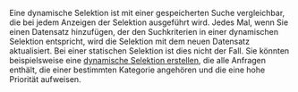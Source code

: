 <!-- markdownlint-disable-file MD041 -->
Eine dynamische Selektion ist mit einer gespeicherten Suche vergleichbar, die bei jedem Anzeigen der Selektion ausgeführt wird. Jedes Mal, wenn Sie einen Datensatz hinzufügen, der den Suchkriterien in einer dynamischen Selektion entspricht, wird die Selektion mit dem neuen Datensatz aktualisiert. Bei einer statischen Selektion ist dies nicht der Fall. Sie könnten beispielsweise eine [dynamische Selektion erstellen][1], die alle Anfragen enthält, die einer bestimmten Kategorie angehören und die eine hohe Priorität aufweisen.

<!-- Referenced links -->
[1]: ../../learn/create/tutorial.yml
